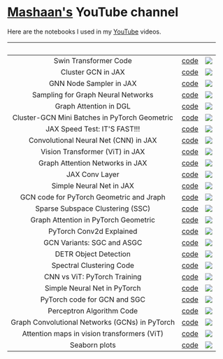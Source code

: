 
# [Mashaan's](https://youtube.com/@mashaan14) YouTube channel
Here are the notebooks I used in my [YouTube](https://youtube.com/@mashaan14) videos.

|&nbsp;|&nbsp;|&nbsp;|
| :---: | :---: | :---: |
| Swin Transformer Code | [code](https://github.com/mashaan14/YouTube-channel/blob/main/notebooks/2024_08_19_swin_transformer_annotated.ipynb) | [<img src="imgs/2024_08_19_Swin_Transformer.png" />](https://youtu.be/LspWysWparE) |
| Cluster GCN in JAX | [code](https://github.com/mashaan14/YouTube-channel/blob/main/notebooks/2024_07_15_ClusterGCN_jax.ipynb) | [<img src="imgs/2024_07_15_Cluster_GCN_sampler.png" />](https://youtu.be/8mknbxIIf94) |
| GNN Node Sampler in JAX | [code](https://github.com/mashaan14/YouTube-channel/blob/main/notebooks/2024_06_24_neighbor_sampler.ipynb) | [<img src="imgs/2024_06_24_neighbor_sampler.png" />](https://youtu.be/YQwUlmUkJuI) |
| Sampling for Graph Neural Networks | [code](https://github.com/mashaan14/YouTube-channel/blob/main/notebooks/2024_05_27_GNN_sampling.ipynb) | [<img src="imgs/2024_05_27_GNN_sampling.png" />](https://youtu.be/y0poBC8xN1k) |
| Graph Attention in DGL | [code](https://github.com/mashaan14/YouTube-channel/blob/main/notebooks/2024_05_13_DGL_GAT.ipynb) | [<img src="imgs/2024_05_13_DGL_GAT.png" />](https://youtu.be/-V-T7koEWig) |
| Cluster-GCN Mini Batches in PyTorch Geometric | [code](https://github.com/mashaan14/YouTube-channel/blob/main/notebooks/2024_04_29_GNN_mini_batch.ipynb) | [<img src="imgs/2024_04_29_GNN_mini_batch.png" />](https://youtu.be/ZfCtFLS_os0) |
| JAX Speed Test: IT'S FAST!!! | [code](https://github.com/mashaan14/YouTube-channel/blob/main/notebooks/2024_04_14_jax_speed_test.ipynb) | [<img src="imgs/2024_04_14_jax_speed_test.png" />](https://youtu.be/1SQFVYVSuyE) |
| Convolutional Neural Net (CNN) in JAX | [code](https://github.com/mashaan14/YouTube-channel/blob/main/notebooks/2024_04_02_jax_CNN.ipynb) | [<img src="imgs/2024_04_02_jax_CNN.png" />](https://youtu.be/Q0vvh95wes8) |
| Vision Transformer (ViT) in JAX | [code](https://github.com/mashaan14/YouTube-channel/blob/main/notebooks/2024_03_28_jax_ViT.ipynb) | [<img src="imgs/2024_03_28_jax_ViT.png" />](https://youtu.be/LDwA31hARrA) |
| Graph Attention Networks in JAX | [code](https://github.com/mashaan14/YouTube-channel/blob/main/notebooks/2024_03_18_jraph_GAT.ipynb) | [<img src="imgs/2024_03_18_jraph_GAT.png" />](https://youtu.be/O1zGWMEgW7A) |
| JAX Conv Layer | [code](https://github.com/mashaan14/YouTube-channel/blob/main/notebooks/2024_03_07_jax_conv.ipynb) | [<img src="imgs/2024_03_07_jax_conv.png" />](https://youtu.be/rn-RsD7IpIg) |
| Simple Neural Net in JAX | [code](https://github.com/mashaan14/YouTube-channel/blob/main/notebooks/2024_02_28_jax_three_layer_NN.ipynb) | [<img src="imgs/2024_02_28_jax_three_layer_NN.png" />](https://youtu.be/GNLOa4riys8) |
| GCN code for PyTorch Geometric and Jraph | [code](https://github.com/mashaan14/YouTube-channel/blob/main/notebooks/2024_03_21_jraph_GCN.ipynb) | [<img src="imgs/2024_02_20_jraph.png" />](https://youtu.be/W-JDqd5AFio) |
| Sparse Subspace Clustering (SSC) | [code](https://github.com/mashaan14/YouTube-channel/blob/main/notebooks/2024_02_13_SSC.ipynb) | [<img src="imgs/2024_02_13_SSC.png" />](https://youtu.be/xUmO_S7lLG8) |
| Graph Attention in PyTorch Geometric | [code](https://github.com/mashaan14/YouTube-channel/blob/main/notebooks/2024_02_05_GAT.ipynb) | [<img src="imgs/2024_02_05_GAT.png" />](https://youtu.be/AWkPjrZshug) |
| PyTorch Conv2d Explained | [code](https://github.com/mashaan14/YouTube-channel/blob/main/notebooks/2024_01_29_Conv2d.ipynb) | [<img src="imgs/2024_01_29_Conv2d.png" />](https://youtu.be/j19Wdlu7Rtg) |
| GCN Variants: SGC and ASGC | [code](https://github.com/mashaan14/YouTube-channel/blob/main/notebooks/2024_01_31_SGC_and_ASGC.ipynb) | [<img src="imgs/2024_01_31_SGC_and_ASGC.png" />](https://youtu.be/ZNMV5i84fmM) |
| DETR Object Detection | [code](https://github.com/mashaan14/YouTube-channel/blob/main/notebooks/2024_01_22_DETR_demo.ipynb) | [<img src="imgs/2024_01_22_DETR.png" />](https://youtu.be/Z3fXiV4Cmz4) |
| Spectral Clustering Code | [code](https://github.com/mashaan14/YouTube-channel/blob/main/notebooks/2024_01_15_spectral_clustering.ipynb) | [<img src="imgs/2024_01_15_spectral_clustering.png" />](https://youtu.be/k7M1TMYac-Y) |
| CNN vs ViT: PyTorch Training | [code](https://github.com/mashaan14/YouTube-channel/blob/main/notebooks/2024_01_08_CNN_and_ViT.ipynb) | [<img src="imgs/2024_01_08_CNN_and_ViT.png" />](https://youtu.be/uggBVJebdcY) |
| Simple Neural Net in PyTorch | [code](https://github.com/mashaan14/YouTube-channel/blob/main/notebooks/2023_12_17_three_layer_NN.ipynb) | [<img src="imgs/2023_12_17_three_layer_NN.png" />](https://youtu.be/SQfTaOR8ApQ) |
| PyTorch code for GCN and SGC | [code](https://github.com/mashaan14/YouTube-channel/blob/main/notebooks/2023_12_13_GCN_and_SGC.ipynb) | [<img src="imgs/2023_12_13_GCN_and_SGC.png" />](https://youtu.be/PQT2QblNegY) |
| Perceptron Algorithm Code | [code](https://github.com/mashaan14/YouTube-channel/blob/main/notebooks/2023_12_10_SGD_Perceptron.ipynb) | [<img src="imgs/2023_12_10_SGD_Perceptron.png" />](https://youtu.be/RjJH_r5CXBU) |
| Graph Convolutional Networks (GCNs) in PyTorch | [code](https://github.com/mashaan14/YouTube-channel/blob/main/notebooks/2023_12_04_GCN_introduction.ipynb) | [<img src="imgs/2023_12_04_GCN_introduction.png" />](https://youtu.be/G6c6zk0RhRM) |
| Attention maps in vision transformers (ViT) | [code](https://github.com/mashaan14/VisionTransformer-MNIST/blob/main/VisionTransformer_MNIST.ipynb) | [<img src="imgs/2023-11-29-VisionTransformer-MNIST.png" />](https://youtu.be/y1ZmMcMYjkY) |
| Seaborn plots | [code](https://github.com/mashaan14/YouTube-channel/blob/main/notebooks/2023_11_13_seaborn_plots.ipynb) | [<img src="imgs/2023_11_13_seaborn_plots.png" />](https://youtu.be/uI6w_lEVZCs) |

<!---
## Shorts
|&nbsp;|&nbsp;|&nbsp;|
| :---: | :---: | :---: |
| [<img src="imgs/2023_11_02_covariance_in_diffusion.png" />](https://youtube.com/shorts/4jYY0b52NIQ?feature=share) | [<img src="imgs/2023_11_07_graph_construction.png" />](https://youtube.com/shorts/Sl93IlD_1VU?feature=share) | [<img src="imgs/2023_11_10_positional_encoding.png" />](https://youtube.com/shorts/T6N1v7NyeS4?feature=share) |
| Covariance matrix in diffusion models | Connecting points for KwikBucks clustering | Positional encoding in transformers |
| [code](https://github.com/mashaan14/YouTube-channel/blob/main/notebooks/2023_11_02_covariance_in_diffusion.ipynb) | [code](https://github.com/mashaan14/YouTube-channel/blob/main/notebooks/2023_11_07_graph_construction.ipynb) | [code](https://github.com/mashaan14/YouTube-channel/blob/main/notebooks/2023_11_10_positional_encoding.ipynb) |
| [<img src="imgs/2023_11_12_graph_Laplacian.png" />](https://youtube.com/shorts/jr93FHW1krg?feature=share) | [<img src="imgs/2023_11_17_SGD_line.png" />](https://youtube.com/shorts/mo8zvjTr5fU?feature=share) | [<img src="imgs/2023_11_21_SGD_Perceptron.png" />](https://youtube.com/shorts/mo8zvjTr5fU?feature=share) |
| Graph Laplacian and adjacency matrix | Stochastic gradient descent - fitting a straight line |Stochastic gradient descent - perceptron algorithm |
| [code](https://github.com/mashaan14/YouTube-channel/blob/main/notebooks/2023_11_12_graph_Laplacian.ipynb) | [code](https://github.com/mashaan14/YouTube-channel/blob/main/notebooks/2023_11_17_SGD_line.ipynb) | [code](https://github.com/mashaan14/YouTube-channel/blob/main/notebooks/2023_12_10_SGD_Perceptron.ipynb) |
| [<img src="imgs/2023_11_26_SGD_Zero.png" />](https://youtube.com/shorts/qi7nmesPyhs?feature=share) | [<img src="imgs/2023_12_07_GCN_introduction.png" />](https://youtube.com/shorts/tdvEbcr7h-c?feature=share) |&nbsp;|
| Stochastic gradient descent - why zero_grad in pytorch?|Graph Convolutional Networks (GCNs)|&nbsp;|
| [code](https://github.com/mashaan14/YouTube-channel/blob/main/notebooks/2023_11_17_SGD_line.ipynb) | [code](https://github.com/mashaan14/YouTube-channel/blob/main/notebooks/2023_12_04_GCN_introduction.ipynb) |&nbsp;|
-->
